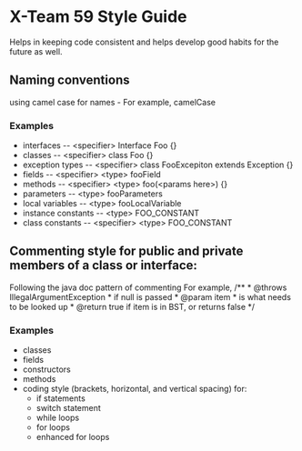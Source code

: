 # X-Team 59 Style Guide

Helps in keeping code consistent and helps develop good habits for the future as well.

## Naming conventions

using camel case for names - For example, camelCase

### Examples
* interfaces -- \<specifier\> Interface Foo {}
* classes -- \<specifier\> class Foo {}
* exception types -- \<specifier\> class FooExcepiton extends Exception {}
* fields -- \<specifier\> \<type\> fooField
* methods -- \<specifier\> \<type\> foo(\<params here\>) {}
* parameters -- \<type\> fooParameters
* local variables -- \<type\> fooLocalVariable
* instance constants -- \<type\> FOO_CONSTANT
* class constants -- \<specifier\> \<type\> FOO_CONSTANT

## Commenting style for public and private members of a class or interface:
Following the java doc pattern of commenting 
For example,
	/**
	 * @throws IllegalArgumentException
	 *             if null is passed
	 * @param item
	 *            is what needs to be looked up
	 * @return true if item is in BST, or returns false
	 */

### Examples

* classes
* fields
* constructors
* methods
* coding style (brackets, horizontal, and vertical spacing) for:
  * if statements
  * switch statement
  * while loops
  * for loops
  * enhanced for loops

